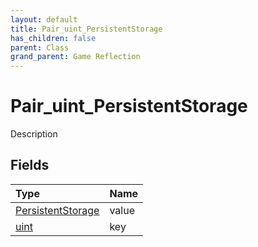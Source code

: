 ```yaml
---
layout: default
title: Pair_uint_PersistentStorage
has_children: false
parent: Class
grand_parent: Game Reflection
---
```

# Pair_uint_PersistentStorage
Description 

## Fields

| Type | Name |
|:----------|:--------------|
| [PersistentStorage](/riftbreaker-wiki/docs/game-reflection/classes/persistent_storage/) | value |
| [uint](/riftbreaker-wiki/docs/game-reflection/components/uint/) | key |

